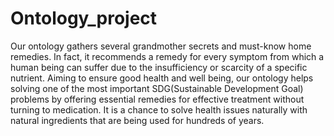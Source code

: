 # Ontology_project
Our ontology gathers several grandmother secrets and must-know home remedies. In fact, it recommends a remedy for every symptom from which a human being can suffer due to the insufficiency or scarcity of a specific nutrient. Aiming to ensure good health and well being, our ontology helps solving one of the most important SDG(Sustainable Development Goal) problems by offering essential remedies for effective treatment without turning to medication. It is a chance to solve health issues naturally with natural ingredients that are being used for hundreds of years.
